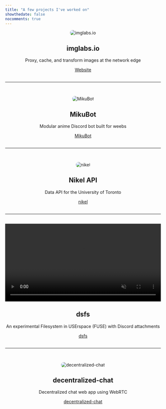 ```yaml
---
title: "A few projects I've worked on"
showthedate: false
nocomments: true
---
```


<script async src="https://buttons.github.io/buttons.js"></script>

<p align="center"><img alt="imglabs.io" style="border-radius: 8px;" src="/img/imglabs.png" /></p>
<h2 style="text-align: center">imglabs.io</h2>
<p style="text-align: center">Proxy, cache, and transform images at the network edge</p>
<div style="text-align:center"><a href="https://www.imglabs.io">Website</a></div>

<br/>
<hr/>
<br/>

<p align="center"><img alt="MikuBot" style="border-radius: 8px;" src="/img/MikuBotIconSmall.png" /></p>
<h2 style="text-align: center">MikuBot</h2>
<p style="text-align: center">Modular anime Discord bot built for weebs</p>
<div style="text-align: center"><a class="github-button" href="https://github.com/darenliang/MikuBot" data-size="large" aria-label="Visit darenliang/MikuBot on GitHub">MikuBot</a></div>

<br/>
<hr/>
<br/>

<p align="center"><img alt="nikel" style="border-radius: 8px;" src="/img/nikel.png" /></p>
<h2 style="text-align: center">Nikel API</h2>
<p style="text-align: center">Data API for the University of Toronto</p>
<div style="text-align: center"><a class="github-button" href="https://github.com/nikel-api/nikel" data-size="large" aria-label="Visit nikel-api/nikel on GitHub">nikel</a></div>

<br/>
<hr/>
<br/>

<video width=100% controls autoplay loop muted>
    <source src="/media/fuse/demo.mp4" type="video/mp4">
    Your browser does not support the video tag.
</video>
<h2 style="text-align: center">dsfs</h2>
<p style="text-align: center">An experimental Filesystem in USErspace (FUSE) with Discord attachments</p>
<div style="text-align: center"><a class="github-button" href="https://github.com/darenliang/dsfs" data-size="large" aria-label="Visit darenliang/dsfs on GitHub">dsfs</a></div>

<br/>
<hr/>
<br/>

<p align="center"><img alt="decentralized-chat" style="border-radius: 8px;" src="/img/chat.png" /></p>

<h2 style="text-align: center">decentralized-chat</h2>
<p style="text-align: center">Decentralized chat web app using WebRTC</p>
<div style="text-align: center"><a class="github-button" href="https://github.com/darenliang/decentralized-chat" data-size="large" aria-label="Visit darenliang/decentralized-chat on GitHub">decentralized-chat</a></div>
